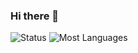 ### Hi there 👋
![Status](https://github-readme-stats.vercel.app/api?username=ELMURODSALOMOV&show_icons=true&theme=dark) 
![Most Languages](https://github-readme-stats.vercel.app/api/top-langs/?username=ELMURODSALOMOV&layout=compact)
